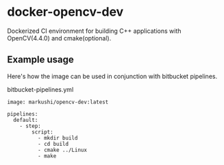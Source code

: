 # docker-opencv-dev  

Dockerized CI environment for building C++ applications with OpenCV(4.4.0) and cmake(optional). 

## Example usage

Here's how the image can be used in conjunction with bitbucket pipelines.  

bitbucket-pipelines.yml
````
image: markushi/opencv-dev:latest

pipelines:
  default:
    - step:
        script:
          - mkdir build
          - cd build
          - cmake ../Linux
          - make
````
